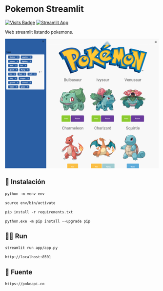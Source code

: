 # Pokemon Streamlit

[![Visits Badge](https://badges.pufler.dev/visits/ezeparziale/pokemon-streamlit?style=flat-square)]()
[![Streamlit App](https://static.streamlit.io/badges/streamlit_badge_black_white.svg)](https://share.streamlit.io/ezeparziale/pokemon-streamlit/app/app.py)

Web streamlit listando pokemons.

![image](app/static/img/app.png)

## :floppy_disk: Instalación

```shell
python -m venv env
```

```shell
source env/bin/activate
```

```shell
pip install -r requirements.txt
```

```shell
python.exe -m pip install --upgrade pip
```

## :running_man: Run

```shell
streamlit run app/app.py
```

```http
http://localhost:8501
```

## :file_folder: Fuente

```http
https://pokeapi.co
```
